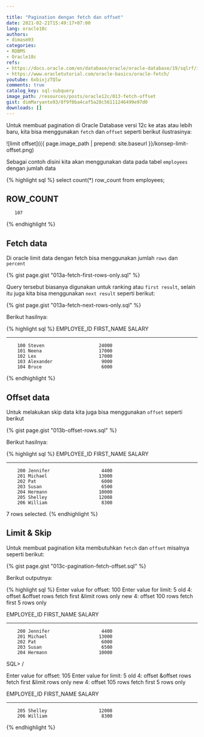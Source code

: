 ```yaml
---

title: "Pagination dengan fetch dan offset"
date: 2021-02-21T15:49:17+07:00
lang: oracle18c
authors:
- dimasm93
categories:
- RDBMS
- Oracle18c
refs: 
- https://docs.oracle.com/en/database/oracle/oracle-database/19/sqlrf/img_text/row_limiting_clause.html
- https://www.oracletutorial.com/oracle-basics/oracle-fetch/
youtube: 6xbixjzTQlw
comments: true
catalog_key: sql-subquery
image_path: /resources/posts/oracle12c/013-fetch-offset
gist: dimMaryanto93/8f9f0ba4caf5a28c56111246499e97d0
downloads: []
---
```


Untuk membuat pagination di Oracle Database versi 12c ke atas atau lebih baru, kita bisa menggunakan `fetch` dan `offset` seperti berikut ilustrasinya:

<!--more-->

![limit offset]({{ page.image_path | prepend: site.baseurl }}/konsep-limit-offset.png)

Sebagai contoh disini kita akan menggunakan data pada tabel `employees` dengan jumlah data

{% highlight sql %}
select count(*) row_count
from employees;

 ROW_COUNT
----------
       107
{% endhighlight %}

## Fetch data

Di oracle limit data dengan fetch bisa menggunakan jumlah `rows` dan `percent`

{% gist page.gist "013a-fetch-first-rows-only.sql" %}

Query tersebut biasanya digunakan untuk ranking atau `first result`, selain itu juga kita bisa menggunakan `next result` seperti berikut:

{% gist page.gist "013a-fetch-next-rows-only.sql" %}

Berikut hasilnya:

{% highlight sql %}
EMPLOYEE_ID FIRST_NAME               SALARY
----------- -------------------- ----------
        100 Steven                    24000
        101 Neena                     17000
        102 Lex                       17000
        103 Alexander                  9000
        104 Bruce                      6000
{% endhighlight %}

## Offset data

Untuk melakukan skip data kita juga bisa menggunakan `offset` seperti berikut

{% gist page.gist "013b-offset-rows.sql" %}

Berikut hasilnya:

{% highlight sql %}
EMPLOYEE_ID FIRST_NAME               SALARY
----------- -------------------- ----------
        200 Jennifer                   4400
        201 Michael                   13000
        202 Pat                        6000
        203 Susan                      6500
        204 Hermann                   10000
        205 Shelley                   12008
        206 William                    8300

7 rows selected.
{% endhighlight %}

## Limit & Skip

Untuk membuat pagination kita membutuhkan `fetch` dan `offset` misalnya seperti berikut:

{% gist page.gist "013c-pagination-fetch-offset.sql" %}

Berikut outputnya:

{% highlight sql %}
Enter value for offset: 100
Enter value for limit: 5
old   4: offset &offset rows fetch first &limit rows only
new   4: offset 100 rows fetch first 5 rows only

EMPLOYEE_ID FIRST_NAME               SALARY
----------- -------------------- ----------
        200 Jennifer                   4400
        201 Michael                   13000
        202 Pat                        6000
        203 Susan                      6500
        204 Hermann                   10000

SQL> /

Enter value for offset: 105
Enter value for limit: 5
old   4: offset &offset rows fetch first &limit rows only
new   4: offset 105 rows fetch first 5 rows only

EMPLOYEE_ID FIRST_NAME               SALARY
----------- -------------------- ----------
        205 Shelley                   12008
        206 William                    8300
{% endhighlight %}